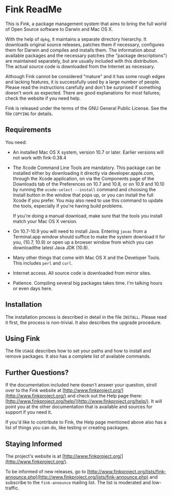 Fink ReadMe
=============

This is Fink, a package management system that aims to bring the full world of Open Source software to Darwin and Mac OS X.

With the help of `dpkg`, it maintains a separate directory hierarchy. 
It downloads original source releases, patches them if necessary, configures them for Darwin and compiles and installs them. 
The information about available packages and the necessary patches (the "package descriptions") are maintained separately, but are usually included with this distribution.
The actual source code is downloaded from the Internet as necessary.

Although Fink cannot be considered "mature" and it has some rough edges and lacking features, it is successfully used by a large number of people.
Please read the instructions carefully and don't be surprised if something doesn't work as expected. 
There are good explanations for most failures; check the website if you need help.

Fink is released under the terms of the GNU General Public License. 
See the file `COPYING` for details.


Requirements
--------------

You need:

 * An installed Mac OS X system, version 10.7 or later. 
   Earlier versions will not work with fink-0.38.4

 * The Xcode Command Line Tools are mandatory. This package can be installed
   either by downloading it directly via developer.apple.com, through the
   Xcode application, on via the Components page of the Downloads tab of the
   Preferences on 10.7 and 10.8, or on 10.9 and 10.10 by running the `xcode-select --install` 
   command and choosing the Install button in the window that pops up, or
   you can install the full Xcode if you prefer. You may also need to use
   this command to update the tools, especially if you're having build
   problems.

   If you're doing a manual download, make sure that the tools you install
   match your Mac OS X version.

* On 10.7-10.9 you will need to install Java. Entering `javac` from a Terminal.app window should suffice to make the system download it for you, (10.7, 10.9) or open up a browser window from which you can downloadthe latest Java JDK (10.8).

* Many other things that come with Mac OS X and the Developer Tools. 
This includes `perl` and `curl`.

* Internet access. All source code is downloaded from mirror sites.

* Patience. Compiling several big packages takes time. I'm talking hours or even days here.



Installation
--------------
The installation process is described in detail in the file `INSTALL`. 
Please read it first, the process is non-trivial. 
It also describes the upgrade procedure.



Using Fink
------------
The file `USAGE` describes how to set your paths and how to install and remove packages. 
It also has a complete list of available commands.



Further Questions?
--------------------
If the documentation included here doesn't answer your question, stroll over to the Fink website at [http://www.finkproject.org/](http://www.finkproject.org/) and check out the Help page there: [http://www.finkproject.org/help/](http://www.finkproject.org/help/). 
It will point you at the other documentation that is available and sources for support if you need it.

If you'd like to contribute to Fink, the Help page mentioned above also has a list of things you can do, like testing or creating packages.



Staying Informed
------------------
The project's website is at [http://www.finkproject.org/](http://www.finkproject.org/).

To be informed of new releases, go to [http://www.finkproject.org/lists/fink-announce.php](http://www.finkproject.org/lists/fink-announce.php) and subscribe to the
`fink-announce` mailing list. 
The list is moderated and low-traffic.


